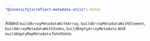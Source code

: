 ```yaml
---
"@inversifyjs/reflect-metadata-utils": minor
---
```


Added `buildArrayMetadataWithArray`, `buildArrayMetadataWithElement`, `buildArrayMetadataWithIndex`, `buildEmptyArrayMetadata` and `buildEmptyMapMetadata` functions.
